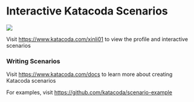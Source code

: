 # Interactive Katacoda Scenarios

[![](http://shields.katacoda.com/katacoda/xinli01/count.svg)](https://www.katacoda.com/xinli01 "Get your profile on Katacoda.com")

Visit https://www.katacoda.com/xinli01 to view the profile and interactive scenarios

### Writing Scenarios
Visit https://www.katacoda.com/docs to learn more about creating Katacoda scenarios

For examples, visit https://github.com/katacoda/scenario-example
